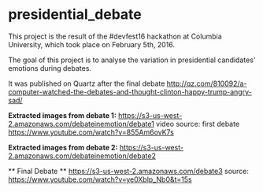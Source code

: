 # presidential_debate

This project is the result of the #devfest16 hackathon at Columbia University, which took place on February 5th, 2016.

The goal of this project is to analyse the variation in presidential candidates' emotions during debates.

It was published on Quartz after the final debate http://qz.com/810092/a-computer-watched-the-debates-and-thought-clinton-happy-trump-angry-sad/

**Extracted images from debate 1:**
https://s3-us-west-2.amazonaws.com/debateinemotion/debate1
video source: first debate https://www.youtube.com/watch?v=855Am6ovK7s

**Extracted images from debate 2:**
https://s3-us-west-2.amazonaws.com/debateinemotion/debate2


** Final Debate **
https://s3-us-west-2.amazonaws.com/debate3
source: https://www.youtube.com/watch?v=ye0Xblp_Nb0&t=15s
